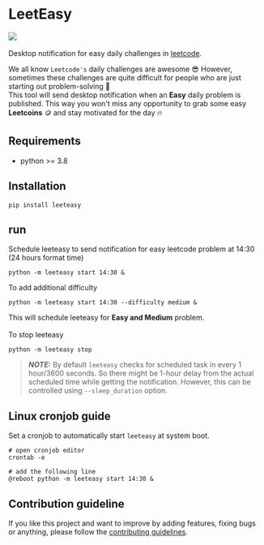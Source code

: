 # LeetEasy
![](docs/leeteasy-demo.png)
<br/>
<br/>
Desktop notification for easy daily challenges in [leetcode](https://leetcode.com/).

We all know `Leetcode's` daily challenges are awesome :sunglasses: However, sometimes these challenges are quite difficult for people who are just starting out problem-solving 	:smiling_face_with_tear:  
This tool will send desktop notification when an **Easy** daily problem is published. This way you won't miss any opportunity to grab some easy **Leetcoins** :coin: and stay motivated for the day :fire:

## Requirements
- python >= 3.8
## Installation
```shell
pip install leeteasy
```
## run
Schedule leeteasy to send notification for easy leetcode problem at 14:30 (24 hours format time)
```shell
python -m leeteasy start 14:30 &
```
To add additional difficulty

```shell
python -m leeteasy start 14:30 --difficulty medium &
```
This will schedule leeteasy for **Easy and Medium** problem.
<br/>
<br/>
To stop leeteasy
```shell
python -m leeteasy stop
```
> **_NOTE:_**  By default `leeteasy` checks for scheduled task in every 1 hour/3600 seconds.
> So there might be 1-hour delay from the actual scheduled time while getting the notification. However,
> this can be controlled using `--sleep_duration` option.

## Linux cronjob guide
Set a cronjob to automatically start `leeteasy` at system boot.
```shell
# open cronjob editor
crontab -e

# add the following line
@reboot python -m leeteasy start 14:30 &

```
## Contribution guideline

If you like this project and want to improve by adding features, fixing bugs or anything, please follow
the [contributing guidelines](docs/CONTRIBUTING.md).